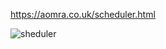 https://aomra.co.uk/scheduler.html

![sheduler](https://github.com/wequbles/aomra-git/assets/120826725/4d2018da-1735-4fde-9433-fa2b0e5b92c0)
